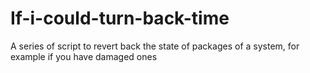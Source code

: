 # If-i-could-turn-back-time
A series of script to revert back the state of packages of a system, for example if you have damaged ones
